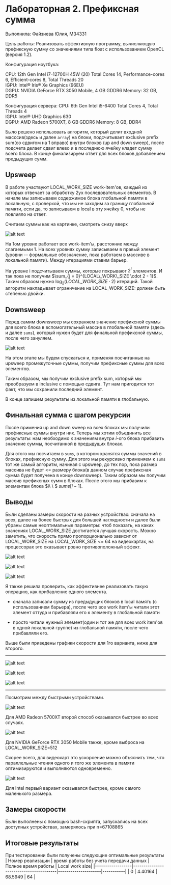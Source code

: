 
# Лабораторная 2. Префиксная сумма
Выполнила: Файзиева Юлия, M34331

Цель работы: Реализовать эффективную программу, вычисляющую префиксную сумму со значениями типа float с использованием OpenCL (версия 1.2).

Конфигурация ноутбука:

CPU: 12th Gen Intel i7-12700H 45W (20) 
Total Cores 14, Performance-cores 6, Efficient-cores 8, Total Threads 20      
IGPU: Intel® Iris® Xe Graphics (96EU)        
DGPU: NVIDIA GeForce RTX 3050 Mobile, 4 GB GDDR6
Memory: 32 GB, DDR5

Конфигурация сервера:
CPU: 6th Gen Intel i5-6400 
Total Cores 4, Total Threads 4      
IGPU: Intel® UHD Graphics 630        
DGPU: AMD Radeon 5700XT, 8 GB GDDR6
Memory: 8 GB, DDR4

Было решено использовать алгоритм, который делит входной масссив(здесь и далее `array`) на блоки, подсчитывает exclusive prefix sum(со сдвигом на 1 вправо) внутри блоков (up and down sweep), после подсчета делает сдвиг влево и в последнюю ячейку кладет сумму всего блока. В конце финализируем ответ для всех блоков добавлением предыдущих сумм.

## Upsweep
В работе участвуют LOCAL_WORK_SIZE work-item'ов, каждый из которых отвечает за обработку 2ух последовательных элементов. В начале мы записываем содержимое блока глобальной памяти в локальную, с проверкой, что мы не заходим за границу глобальной памяти, если да, то записываем в local в эту ячейку 0, чтобы не повлияло на ответ. 

Считаем суммы как на картинке, смотреть снизу вверх

![alt text](photos/-213912_temp.jpg)

На 1ом уровне работает все work-item'ы, расстояние между слагаемыми 1.  На всех уровнях сумму записываем в правый элемент (уровни -- формальные обозначение, пока работаем в массиве в локальной памяти). Между итерациями ставим барьер. 

На уровне i подсчитываем суммы, которые покрывают $2^i$ элементов. И так пока не получим $\sum_{j = 0}^{LOCAL\_WORK\_SIZE \cdot 2 - 1}$. Таким образом нужно $\log_2(LOCAL\_WORK\_SIZE \cdot 2)$ итераций. Такой алгоритм накладывает ограничение на LOCAL_WORK_SIZE: должен быть степенью двойки.

## Downsweep

Перед самим downsweep мы сохраняем значение префиксной суммы для всего блока в вспомогательный массив в глобальной памяти (здесь и далее `sums`), который нужен будет для финальной префиксной суммы, после чего зануляем. 

![alt text](photos/-213930_temp.jpg)

На этом этапе мы будем спускаться и, применяя посчитанные на upsweep промежуточные суммы, получим префиксные суммы для всех элементов. 

Таким образом, мы получим exclusive prefix sum, который мы преобразуем в inclusive с помощью сдвига. Тут нам пригодится тот факт, что мы сохранили последний элемент. 

В конце запишем результаты из локальной памяти в глобальную.

## Финальная сумма с шагом рекурсии
После примения up and down sweep на всех блоках мы получили префиксные суммы внутри них. Теперь мы хотим объединить все результаты: нам необходимо к значениям внутри $i$-ого блока прибавить значение суммы, посчитанной в предыдущих блоках. 

Для этого мы посчитаем в `sums`, в котором хранятся суммы значений в блоках, префиксную сумму. Для этого мы рекурсивно применяем к `sums` тот же самый алгоритм, начиная с upsweep, до тех пор, пока размер массива не будет <= размеру блока(в данном случае префиксная сумма будет получена в конце downsweep). Таким образом мы получим массив префиксных сумм в блоках. После этого мы прибавим к элементам блока $i\ \ $ $sums[i - 1]$. 

## Выводы

Были сделаны замеры скорости на разных устройствах: сначала на всех, далее на более быстрых для большей наглядности и далее были убраны самые неоптимальные параметры: чтоб показать, на каких значениях LOCAL_WORK_SIZE достигается лучшая скорость. 
Можно заметить, что скорость прямо пропорционально зависит от LOCAL_WORK_SIZE на LOCAL_WORK_SIZE <= 64 на видеокартах, на процессорах это оказывает ровно противоположный эффект.

![alt text](photos/image.png)

![alt text](photos/image1.png)

![alt text](photos/image2.png)


Я также решила проверить, как эффективнее реализовать такую операцию, как прибавление одного элемента. 

- сначала записали сумму из предыдущих блоков в local память (с использованием барьера), после чего все work item'ы читали этот элемент оттуда и прибавляли его к элементу в глобальной памяти 

- просто читали нужный элемент(один и тот же для всех work item'ов в одной локальной группе) из глобальной памяти, после чего прибавляли его. 

Выше были приведены графики скорости для 1го варианта, ниже для второго.

---

![alt text](photos/image-0.png)

![alt text](photos/image-1.png)

![alt text](photos/image-2.png)

---

Посмотрим между быстрыми устройствами.

![alt text](photos/amd_cmp.png)

Для AMD Radeon 5700XT второй способ оказывался быстрее во всех случаях. 

![alt text](photos/nvidia_cmp.png)

Для NVIDIA GeForce RTX 3050 Mobile также, кроме выброса на LOCAL_WORK_SIZE=512

Скорее всего, для видеокарт это ускороение можно объяснить тем, что параллельные чтения одного и того же элемента в памяти оптимизируются и выполняются одновременно.

![alt text](photos/intel_cmp.png)

Для Intel первый вариант оказывался быстрее, кроме самого маленького размера.

## Замеры скорости
Были выполнены с помощью bash-скрипта, запускались на всех доступных устройствах, замерялось при n=67108865

## Итоговые результаты
При тестировании были получены следующие оптимальные результаты
| Номер реализации | время работы без учета передачи данных | Полное время работы | Local work size|
|------------------|----------------------------------------|---------------------|-----------|
| 0                | 4.40164                               | 68.5949             | 64         |
